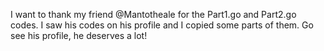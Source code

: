 I want to thank my friend @Mantotheale for the Part1.go and Part2.go codes.
I saw his codes on his profile and I copied some parts of them.
Go see his profile, he deserves a lot!

